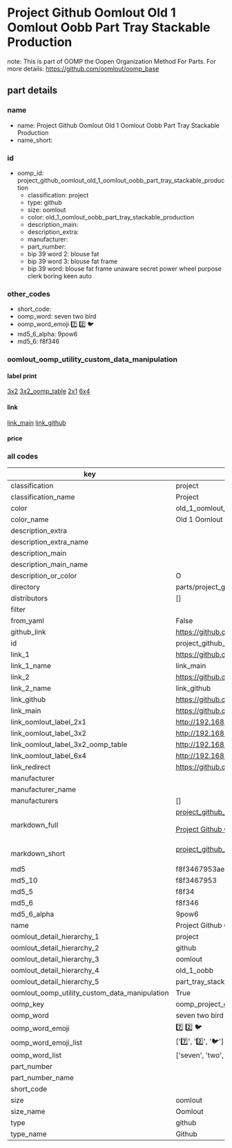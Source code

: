 # Project Github Oomlout Old 1 Oomlout Oobb Part Tray Stackable Production  

note: This is part of OOMP the Oopen Organization Method For Parts. For more details: https://github.com/oomlout/oomp_base

##  part details
  







### name
* name: Project Github Oomlout Old 1 Oomlout Oobb Part Tray Stackable Production
* name_short: 
### id
* oomp_id: project_github_oomlout_old_1_oomlout_oobb_part_tray_stackable_production
  * classification: project
  * type: github
  * size: oomlout
  * color: old_1_oomlout_oobb_part_tray_stackable_production
  * description_main: 
  * description_extra: 
  * manufacturer: 
  * part_number: 
  * bip 39 word 2: blouse fat
  * bip 39 word 3: blouse fat frame
  * bip 39 word: blouse fat frame unaware secret power wheel purpose clerk boring keen auto

### other_codes
* short_code: 
* oomp_word: seven two bird
* oomp_word_emoji :seven: :two: :bird:
* md5_6_alpha: 9pow6
* md5_6: f8f346






### oomlout_oomp_utility_custom_data_manipulation
#### label print
[3x2](http://192.168.1.245:1112/?label=oomp%209pow6)
[3x2_oomp_table](http://192.168.1.108:1112/?label=oomp%209pow6)
[2x1](http://192.168.1.242:1112/?label=oomp%209pow6)
[6x4](http://192.168.1.55:1112/?label=oomp%209pow6)    

#### link

[link_main](https://github.com/oomlout/oomlout_oomp_version_1_messy/tree/main/parts/project_github_oomlout_old_1_oomlout_oobb_part_tray_stackable_production) [link_github](https://github.com/oomlout/oomlout_oomp_version_1_messy/tree/main/parts/project_github_oomlout_old_1_oomlout_oobb_part_tray_stackable_production)                             

#### price







### all codes 
| key | value |  
| --- | --- |  
| classification | project |  
| classification_name | Project |  
| color | old_1_oomlout_oobb_part_tray_stackable_production |  
| color_name | Old 1 Oomlout Oobb Part Tray Stackable Production |  
| description_extra |  |  
| description_extra_name |  |  
| description_main |  |  
| description_main_name |  |  
| description_or_color | O  |  
| directory | parts/project_github_oomlout_old_1_oomlout_oobb_part_tray_stackable_production |  
| distributors | [] |  
| filter |  |  
| from_yaml | False |  
| github_link | https://github.com/oomlout/oomlout_oomp_part_src/tree/main/parts/project_github_oomlout_old_1_oomlout_oobb_part_tray_stackable_production |  
| id | project_github_oomlout_old_1_oomlout_oobb_part_tray_stackable_production |  
| link_1 | https://github.com/oomlout/oomlout_oomp_version_1_messy/tree/main/parts/project_github_oomlout_old_1_oomlout_oobb_part_tray_stackable_production |  
| link_1_name | link_main |  
| link_2 | https://github.com/oomlout/oomlout_oomp_version_1_messy/tree/main/parts/project_github_oomlout_old_1_oomlout_oobb_part_tray_stackable_production |  
| link_2_name | link_github |  
| link_github | https://github.com/oomlout/oomlout_oomp_version_1_messy/tree/main/parts/project_github_oomlout_old_1_oomlout_oobb_part_tray_stackable_production |  
| link_main | https://github.com/oomlout/oomlout_oomp_version_1_messy/tree/main/parts/project_github_oomlout_old_1_oomlout_oobb_part_tray_stackable_production |  
| link_oomlout_label_2x1 | http://192.168.1.242:1112/?label=oomp%209pow6 |  
| link_oomlout_label_3x2 | http://192.168.1.245:1112/?label=oomp%209pow6 |  
| link_oomlout_label_3x2_oomp_table | http://192.168.1.108:1112/?label=oomp%209pow6 |  
| link_oomlout_label_6x4 | http://192.168.1.55:1112/?label=oomp%209pow6 |  
| link_redirect | https://github.com/oomlout/oomlout_oomp_version_1_messy/tree/main/parts/project_github_oomlout_old_1_oomlout_oobb_part_tray_stackable_production |  
| manufacturer |  |  
| manufacturer_name |  |  
| manufacturers | [] |  
| markdown_full | [project_github_oomlout_old_1_oomlout_oobb_part_tray_stackable_production](none)<br>[](none)<br>[Project Github Oomlout Old 1 Oomlout Oobb Part Tray Stackable Production](none)<br><br> |  
| markdown_short | [project_github_oomlout_old_1_oomlout_oobb_part_tray_stackable_production](none)<br><br> |  
| md5 | f8f3467953ae7f42a5614ec6b914d8c1 |  
| md5_10 | f8f3467953 |  
| md5_5 | f8f34 |  
| md5_6 | f8f346 |  
| md5_6_alpha | 9pow6 |  
| name | Project Github Oomlout Old 1 Oomlout Oobb Part Tray Stackable Production |  
| oomlout_detail_hierarchy_1 | project |  
| oomlout_detail_hierarchy_2 | github |  
| oomlout_detail_hierarchy_3 | oomlout |  
| oomlout_detail_hierarchy_4 | old_1_oobb |  
| oomlout_detail_hierarchy_5 | part_tray_stackable_production |  
| oomlout_oomp_utility_custom_data_manipulation | True |  
| oomp_key | oomp_project_github_oomlout_old_1_oomlout_oobb_part_tray_stackable_production |  
| oomp_word | seven two bird |  
| oomp_word_emoji | :seven: :two: :bird: |  
| oomp_word_emoji_list | [':seven:', ':two:', ':bird:'] |  
| oomp_word_list | ['seven', 'two', 'bird'] |  
| part_number |  |  
| part_number_name |  |  
| short_code |  |  
| size | oomlout |  
| size_name | Oomlout |  
| type | github |  
| type_name | Github |  
